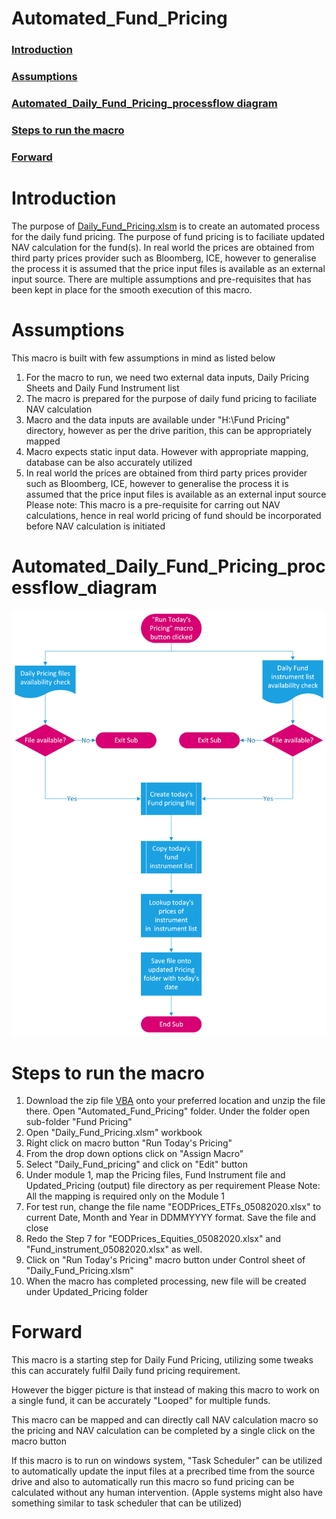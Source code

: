 # Automated_Fund_Pricing

### [Introduction](#introduction-1)
### [Assumptions](#assumptions-1)
### [Automated_Daily_Fund_Pricing_processflow diagram](#automated_daily_fund_pricing_processflow_diagram)
### [Steps to run the macro](#steps-to-run-the-macro-1)
### [Forward](#forward-1)

# Introduction
The purpose of [Daily_Fund_Pricing.xlsm](https://github.com/HAN1T/VBA/blob/main/Automated_Fund_Pricing/Fund%20Pricing/Daily_Fund_Pricing.xlsm) is to create an automated process for the daily fund pricing. The purpose of fund pricing is to faciliate updated NAV calculation for the fund(s). In real world the prices are obtained from third party prices provider such as Bloomberg, ICE, however to generalise the process it is assumed that the price input files is available as an external input source. There are multiple assumptions and pre-requisites that has been kept in place for the smooth execution of this macro.


# Assumptions
This macro is built with few assumptions in mind as listed below

1. For the macro to run, we need two external data inputs, Daily Pricing Sheets and Daily Fund Instrument list
2. The macro is prepared for the purpose of daily fund pricing to faciliate NAV calculation
3. Macro and the data inputs are available under "H:\Fund Pricing" directory, however as per the drive parition, this can be appropriately mapped
4. Macro expects static input data. However with appropriate mapping, database can be also accurately utilized
5. In real world the prices are obtained from third party prices provider such as Bloomberg, ICE, however to generalise the process it is assumed that the price input files is available as an external input source
Please note: This macro is a pre-requisite for carring out NAV calculations, hence in real world pricing of fund should be incorporated before NAV calculation is initiated

# Automated_Daily_Fund_Pricing_processflow_diagram
![alt text](https://github.com/HAN1T/VBA/blob/main/Automated_Fund_Pricing/ProcessFlow%20Diagram%20Fund_Pricing.png)


# Steps to run the macro

1. Download the zip file [VBA](https://github.com/HAN1T/VBA/archive/refs/heads/main.zip) onto your preferred location and unzip the file there. Open "Automated_Fund_Pricing" folder. Under the folder open sub-folder "Fund Pricing" 
2. Open "Daily_Fund_Pricing.xlsm" workbook
3. Right click on macro button "Run Today's Pricing"
4. From the drop down options click on "Assign Macro"
5. Select "Daily_Fund_pricing" and click on "Edit" button
6. Under module 1, map the Pricing files, Fund Instrument file and Updated_Pricing (output) file directory as per requirement
Please Note: All the mapping is required only on the Module 1
7. For test run, change the file name "EODPrices_ETFs_05082020.xlsx" to current Date, Month and Year in DDMMYYYY format. Save the file and close
8. Redo the Step 7 for "EODPrices_Equities_05082020.xlsx" and "Fund_instrument_05082020.xlsx" as well. 
9. Click on "Run Today's Pricing" macro button under Control sheet of "Daily_Fund_Pricing.xlsm"
10. When the macro has completed processing, new file will be created under Updated_Pricing folder


# Forward

This macro is a starting step for Daily Fund Pricing, utilizing some tweaks this can accurately fulfil Daily fund pricing requirement.

However the bigger picture is that instead of making this macro to work on a single fund, it can be accurately "Looped" for multiple funds.

This macro can be mapped and can directly call NAV calculation macro so the pricing and NAV calculation can be completed by a single click on the macro button

If this macro is to run on windows system, "Task Scheduler" can be utilized to automatically update the input files at a precribed time from the source drive and also to automatically run this macro so fund pricing can be calculated without any human intervention. (Apple systems might also have something similar to task scheduler that can be utilized)
